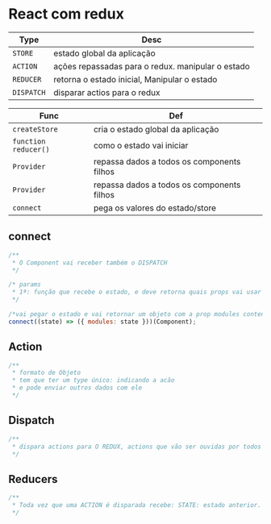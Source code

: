 # React com redux

| Type       | Desc                                              |
| ---------- | ------------------------------------------------- |
| `STORE`    | estado global da aplicação                        |
| `ACTION`   | ações repassadas para o redux. manipular o estado |
| `REDUCER`  | retorna o estado inicial, Manipular o estado      |
| `DISPATCH` | disparar actios para o redux                      |

| Func                 | Def                                        |
| -------------------- | ------------------------------------------ |
| `createStore`        | cria o estado global da aplicação          |
| `function reducer()` | como o estado vai iniciar                  |
| `Provider`           | repassa dados a todos os components filhos |
| `Provider`           | repassa dados a todos os components filhos |
| `connect`            | pega os valores do estado/store            |

## connect

```js
/**
 * O Component vai receber também o DISPATCH
 */

/* params
 * 1ª: função que recebe o estado, e deve retorna quais props vai usar desse estado
 */

/*vai pegar o estado e vai retornar um objeto com a prop modules contendo o state*/
connect((state) => ({ modules: state }))(Component);
```

## Action

```js
/**
 * formato de Objeto
 * tem que ter um type único: indicando a acão
 * e pode enviar outros dados com ele
 */
```

## Dispatch

```js
/**
 * dispara actions para O REDUX, actions que vão ser ouvidas por todos reducers
 */
```

## Reducers

```js
/**
 * Toda vez que uma ACTION é disparada recebe: STATE: estado anterior. e a ACTION
 */
```

